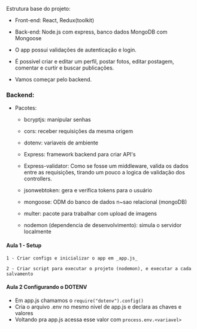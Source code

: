 Estrutura base do projeto:

* Front-end: React, Redux(toolkit)
* Back-end: Node.js com express, banco dados MongoDB com Mongoose

* O app possui validações de autenticação e login.

* É possivel criar e editar um perfil, postar fotos, editar postagem, comentar e curtir e buscar publicações.

* Vamos começar pelo backend.

### Backend: 

* Pacotes: 

    * bcryptjs: manipular senhas
    * cors: receber requisições da mesma origem
    * dotenv: variaveis de ambiente
    * Express: framework backend para criar API's
    * Express-validator: Como se fosse um middleware, valida os dados entre as requisições, tirando um pouco a logica de validação dos controllers.
    * jsonwebtoken: gera e verifica tokens para o usuário
    * mongoose: ODM do banco de dados n~sao relacional (mongoDB)
    * multer: pacote para trabalhar com upload de imagens

    * nodemon (dependencia de desenvolvimento): simula o servidor localmente


#### Aula 1 - Setup
    1 - Criar configs e inicializar o app em _app.js_

    2 - Criar script para executar o projeto (nodemon), e executar a cada salvamento

#### Aula 2 Configurando o DOTENV
 
* Em app.js chamamos o ```require("dotenv").config()```
* Cria o arquivo .env no mesmo nivel de app.js e declara as chaves e valores
* Voltando pra app.js acessa esse valor com ```process.env.<variavel>```